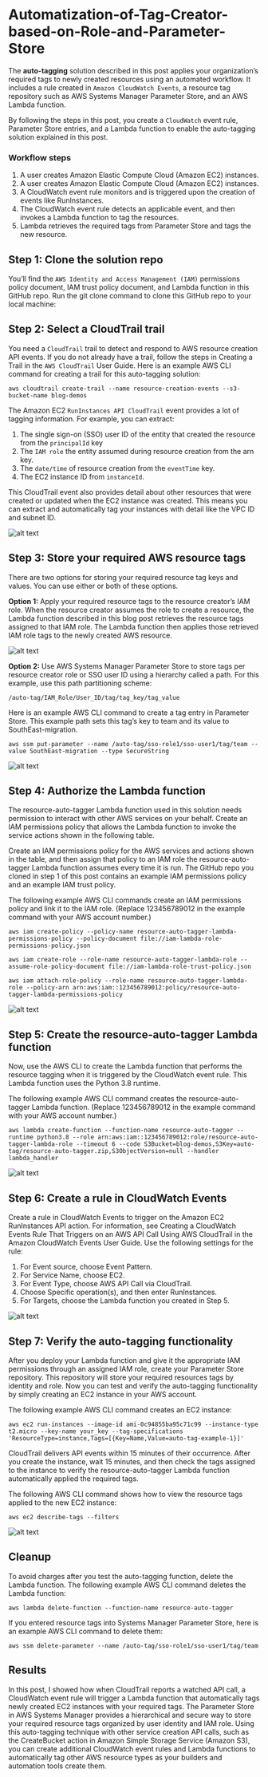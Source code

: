 # Automatization-of-Tag-Creator-based-on-Role-and-Parameter-Store

The **auto-tagging** solution described in this post applies your organization’s required tags to newly created resources using an automated workflow. It includes a rule created in `Amazon CloudWatch Events`, a resource tag repository such as AWS Systems Manager Parameter Store, and an AWS Lambda function.

By following the steps in this post, you create a `CloudWatch` event rule, Parameter Store entries, and a Lambda function to enable the auto-tagging solution explained in this post.

### Workflow steps

1. A user creates Amazon Elastic Compute Cloud (Amazon EC2) instances.
2. A user creates Amazon Elastic Compute Cloud (Amazon EC2) instances.
3. A CloudWatch event rule monitors and is triggered upon the creation of events like RunInstances.
4. The CloudWatch event rule detects an applicable event, and then invokes a Lambda function to tag the resources.
5. Lambda retrieves the required tags from Parameter Store and tags the new resource.

## Step 1: Clone the solution repo
You’ll find the `AWS Identity and Access Management (IAM)` permissions policy document, IAM trust policy document, and Lambda function in this GitHub repo. Run the git clone command to clone this GitHub repo to your local machine:

## Step 2: Select a CloudTrail trail
You need a `CloudTrail` trail to detect and respond to AWS resource creation API events. If you do not already have a trail, follow the steps in Creating a Trail in the `AWS CloudTrail` User Guide. Here is an example AWS CLI command for creating a trail for this auto-tagging solution:

```
aws cloudtrail create-trail --name resource-creation-events --s3-bucket-name blog-demos

```

The Amazon EC2 `RunInstances API CloudTrail` event provides a lot of tagging information. For example, you can extract:

1. The single sign-on (SSO) user ID of the entity that created the resource from the `principalId` key
2. The `IAM role` the entity assumed during resource creation from the arn key.
3. The `date/time` of resource creation from the `eventTime` key.
4. The EC2 instance ID from `instanceId`.

This CloudTrail event also provides detail about other resources that were created or updated when the EC2 instance was created. This means you can extract and automatically tag your instances with detail like the VPC ID and subnet ID.

![alt text](https://raw.githubusercontent.com/jesusm-synergy/Automatization-of-Tag-Creator-based-on-Role-and-Parameter-Store/main/img/1.jpeg)

## Step 3: Store your required AWS resource tags

There are two options for storing your required resource tag keys and values. You can use either or both of these options.

**Option 1:** Apply your required resource tags to the resource creator’s IAM role. When the resource creator assumes the role to create a resource, the Lambda function described in this blog post retrieves the resource tags assigned to that IAM role.  The Lambda function then applies those retrieved IAM role tags to the newly created AWS resource.

![alt text](https://raw.githubusercontent.com/jesusm-synergy/Automatization-of-Tag-Creator-based-on-Role-and-Parameter-Store/main/img/2.jpeg)

**Option 2:** Use AWS Systems Manager Parameter Store to store tags per resource creator role or SSO user ID using a hierarchy called a path. For this example, use this path partitioning scheme:
```
/auto-tag/IAM_Role/User_ID/tag/tag_key/tag_value
```
Here is an example AWS CLI command to create a tag entry in Parameter Store. This example path sets this tag’s key to team and its value to SouthEast-migration.
```
aws ssm put-parameter --name /auto-tag/sso-role1/sso-user1/tag/team --value SouthEast-migration --type SecureString
```

![alt text](https://raw.githubusercontent.com/jesusm-synergy/Automatization-of-Tag-Creator-based-on-Role-and-Parameter-Store/main/img/3.jpeg)


## Step 4: Authorize the Lambda function
The resource-auto-tagger Lambda function used in this solution needs permission to interact with other AWS services on your behalf. Create an IAM permissions policy that allows the Lambda function to invoke the service actions shown in the following table.

Create an IAM permissions policy for the AWS services and actions shown in the table, and then assign that policy to an IAM role the resource-auto-tagger Lambda function assumes every time it is run.  The GitHub repo you cloned in step 1 of this post contains an example IAM permissions policy and an example IAM trust policy.

The following example AWS CLI commands create an IAM permissions policy and link it to the IAM role.  (Replace 123456789012 in the example command with your AWS account number.)
```
aws iam create-policy --policy-name resource-auto-tagger-lambda-permissions-policy --policy-document file://iam-lambda-role-permissions-policy.json
```
```
aws iam create-role --role-name resource-auto-tagger-lambda-role --assume-role-policy-document file://iam-lambda-role-trust-policy.json
```
```
aws iam attach-role-policy --role-name resource-auto-tagger-lambda-role --policy-arn arn:aws:iam::123456789012:policy/resource-auto-tagger-lambda-permissions-policy
```

![alt text](https://raw.githubusercontent.com/jesusm-synergy/Automatization-of-Tag-Creator-based-on-Role-and-Parameter-Store/main/img/4.jpeg)

## Step 5: Create the resource-auto-tagger Lambda function

Now, use the AWS CLI to create the Lambda function that performs the resource tagging when it is triggered by the CloudWatch event rule. This Lambda function uses the Python 3.8 runtime.

The following example AWS CLI command creates the resource-auto-tagger Lambda function. (Replace 123456789012 in the example command with your AWS account number.)

```
aws lambda create-function --function-name resource-auto-tagger --runtime python3.8 --role arn:aws:iam::123456789012:role/resource-auto-tagger-lambda-role --timeout 6 --code S3Bucket=blog-demos,S3Key=auto-tag/resource-auto-tagger.zip,S3ObjectVersion=null --handler lambda_handler
```

![alt text](https://raw.githubusercontent.com/jesusm-synergy/Automatization-of-Tag-Creator-based-on-Role-and-Parameter-Store/main/img/5.jpeg)

## Step 6: Create a rule in CloudWatch Events
Create a rule in CloudWatch Events to trigger on the Amazon EC2 RunInstances API action. For information, see Creating a CloudWatch Events Rule That Triggers on an AWS API Call Using AWS CloudTrail in the Amazon CloudWatch Events User Guide. Use the following settings for the rule:

1. For Event source, choose Event Pattern.
2. For Service Name, choose EC2.
3. For Event Type, choose AWS API Call via CloudTrail.
4. Choose Specific operation(s), and then enter RunInstances.
5. For Targets, choose the Lambda function you created in Step 5.

![alt text](https://raw.githubusercontent.com/jesusm-synergy/Automatization-of-Tag-Creator-based-on-Role-and-Parameter-Store/main/img/6.jpeg)

## Step 7: Verify the auto-tagging functionality
After you deploy your Lambda function and give it the appropriate IAM permissions through an assigned IAM role, create your Parameter Store repository. This repository will store your required resources tags by identity and role. Now you can test and verify the auto-tagging functionality by simply creating an EC2 instance in your AWS account.

The following example AWS CLI command creates an EC2 instance:
```
aws ec2 run-instances --image-id ami-0c94855ba95c71c99 --instance-type t2.micro --key-name your_key --tag-specifications 'ResourceType=instance,Tags=[{Key=Name,Value=auto-tag-example-1}]'
```
CloudTrail delivers API events within 15 minutes of their occurrence. After you create the instance, wait 15 minutes, and then check the tags assigned to the instance to verify the resource-auto-tagger Lambda function automatically applied the required tags.

The following AWS CLI command shows how to view the resource tags applied to the new EC2 instance:
```
aws ec2 describe-tags --filters
```

![alt text](https://raw.githubusercontent.com/jesusm-synergy/Automatization-of-Tag-Creator-based-on-Role-and-Parameter-Store/main/img/7.jpeg)

## Cleanup

To avoid charges after you test the auto-tagging function, delete the Lambda function.  The following example AWS CLI command deletes the Lambda function:
```
aws lambda delete-function --function-name resource-auto-tagger
```
If you entered resource tags into Systems Manager Parameter Store, here is an example AWS CLI command to delete them:
```
aws ssm delete-parameter --name /auto-tag/sso-role1/sso-user1/tag/team
```
## Results

In this post, I showed how when CloudTrail reports a watched API call, a CloudWatch event rule will trigger a Lambda function that automatically tags newly created EC2 instances with your required tags.  The Parameter Store in AWS Systems Manager provides a hierarchical and secure way to store your required resource tags organized by user identity and IAM role.  Using this auto-tagging technique with other service creation API calls, such as the CreateBucket action in Amazon Simple Storage Service (Amazon S3), you can create additional CloudWatch event rules and Lambda functions to automatically tag other AWS resource types as your builders and automation tools create them.


